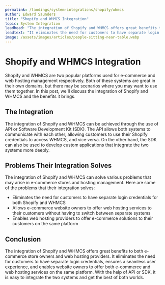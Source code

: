 ```yaml
---
permalink: /landings/system-integrations/shopify/whmcs
author: Edward Saunders
title: "Shopify and WHMCS Integration"
topic: System Integration
leadhead: "The integration of Shopify and WHMCS offers great benefits to both e-commerce store owners and web hosting providers"
leadtext: "It eliminates the need for customers to have separate login credentials, ensures a seamless user experience, and enables website owners to offer both e-commerce and web hosting services on the same platform. With the help of API or SDK, it is easy to integrate the two systems and get the best of both worlds."
image: /assets/images/articles/people-sitting-near-table.webp
---
```

<div class="arttext">    <h1>Shopify and WHMCS Integration</h1>
    <p>Shopify and WHMCS are two popular platforms used for e-commerce and web hosting management respectively. Both of these systems are great in their own domains, but there may be scenarios where you may want to use them together. In this post, we'll discuss the integration of Shopify and WHMCS and the benefits it brings.</p>
    <h2>The Integration</h2>
    <p>The integration of Shopify and WHMCS can be achieved through the use of API or Software Development Kit (SDK). The API allows both systems to communicate with each other, allowing customers to use their Shopify credentials to access WHMCS, and vice versa. On the other hand, the SDK can also be used to develop custom applications that integrate the two systems more deeply.</p>
    <h2>Problems Their Integration Solves</h2>
    <p>The integration of Shopify and WHMCS can solve various problems that may arise in e-commerce stores and hosting management. Here are some of the problems that their integration solves:</p>
    <ul>
        <li>Eliminates the need for customers to have separate login credentials for both Shopify and WHMCS</li>
        <li>Allows e-commerce website owners to offer web hosting services to their customers without having to switch between separate systems</li>
        <li>Enables web hosting providers to offer e-commerce solutions to their customers on the same platform</li>
    </ul>
    <h2>Conclusion</h2>
    <p>The integration of Shopify and WHMCS offers great benefits to both e-commerce store owners and web hosting providers. It eliminates the need for customers to have separate login credentials, ensures a seamless user experience, and enables website owners to offer both e-commerce and web hosting services on the same platform. With the help of API or SDK, it is easy to integrate the two systems and get the best of both worlds.</p>
</div>